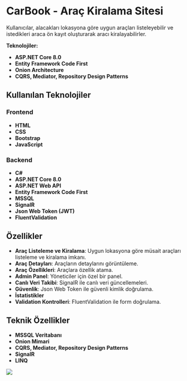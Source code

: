 # CarBook - Araç Kiralama Sitesi

Kullanıcılar, alacakları lokasyona göre uygun araçları listeleyebilir ve istedikleri araca ön kayıt oluşturarak aracı kiralayabilirler.

**Teknolojiler:**
- **ASP.NET Core 8.0**
- **Entity Framework Code First**
- **Onion Architecture**
- **CQRS, Mediator, Repository Design Patterns**

## Kullanılan Teknolojiler

### Frontend
- **HTML**
- **CSS**
- **Bootstrap**
- **JavaScript**

### Backend
- **C#**
- **ASP.NET Core 8.0**
- **ASP.NET Web API**
- **Entity Framework Code First**
- **MSSQL**
- **SignalR**
- **Json Web Token (JWT)**
- **FluentValidation**

## Özellikler

- **Araç Listeleme ve Kiralama**: Uygun lokasyona göre müsait araçları listeleme ve kiralama imkanı.
- **Araç Detayları**: Araçların detaylarını görüntüleme.
- **Araç Özellikleri**: Araçlara özellik atama.
- **Admin Panel**: Yöneticiler için özel bir panel.
- **Canlı Veri Takibi**: SignalR ile canlı veri güncellemeleri.
- **Güvenlik**: Json Web Token ile güvenli kimlik doğrulama.
- **İstatistikler**
- **Validation Kontrolleri**: FluentValidation ile form doğrulama.

## Teknik Özellikler

- **MSSQL Veritabanı**
- **Onion Mimari**
- **CQRS, Mediator, Repository Design Patterns**
- **SignalR**
- **LINQ**


<img src="https://github.com/user-attachments/assets/91bdb0e1-77d8-451b-b01c-1d2377eeba8e"/>
